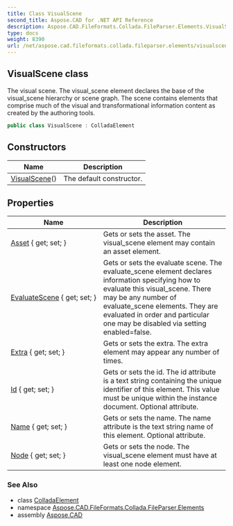 ```yaml
---
title: Class VisualScene
second_title: Aspose.CAD for .NET API Reference
description: Aspose.CAD.FileFormats.Collada.FileParser.Elements.VisualScene class. The visual scene. The visual_scene element declares the base of the visual_scene hierarchy or scene graph. The scene contains elements that comprise much of the visual and transformational information content as created by the authoring tools
type: docs
weight: 8390
url: /net/aspose.cad.fileformats.collada.fileparser.elements/visualscene/
---
```

## VisualScene class

The visual scene. The visual_scene element declares the base of the visual_scene hierarchy or scene graph. The scene contains elements that comprise much of the visual and transformational information content as created by the authoring tools.

```csharp
public class VisualScene : ColladaElement
```

## Constructors

| Name | Description |
| --- | --- |
| [VisualScene](visualscene/)() | The default constructor. |

## Properties

| Name | Description |
| --- | --- |
| [Asset](../../aspose.cad.fileformats.collada.fileparser.elements/visualscene/asset/) { get; set; } | Gets or sets the asset. The visual_scene element may contain an asset element. |
| [EvaluateScene](../../aspose.cad.fileformats.collada.fileparser.elements/visualscene/evaluatescene/) { get; set; } | Gets or sets the evaluate scene. The evaluate_scene element declares information specifying how to evaluate this visual_scene. There may be any number of evaluate_scene elements. They are evaluated in order and particular one may be disabled via setting enabled=false. |
| [Extra](../../aspose.cad.fileformats.collada.fileparser.elements/visualscene/extra/) { get; set; } | Gets or sets the extra. The extra element may appear any number of times. |
| [Id](../../aspose.cad.fileformats.collada.fileparser.elements/visualscene/id/) { get; set; } | Gets or sets the id. The id attribute is a text string containing the unique identifier of this element. This value must be unique within the instance document. Optional attribute. |
| [Name](../../aspose.cad.fileformats.collada.fileparser.elements/visualscene/name/) { get; set; } | Gets or sets the name. The name attribute is the text string name of this element. Optional attribute. |
| [Node](../../aspose.cad.fileformats.collada.fileparser.elements/visualscene/node/) { get; set; } | Gets or sets the node. The visual_scene element must have at least one node element. |

### See Also

* class [ColladaElement](../colladaelement/)
* namespace [Aspose.CAD.FileFormats.Collada.FileParser.Elements](../../aspose.cad.fileformats.collada.fileparser.elements/)
* assembly [Aspose.CAD](../../)


